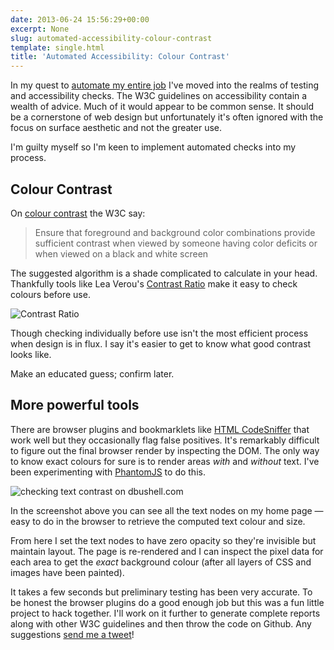 ```yaml
---
date: 2013-06-24 15:56:29+00:00
excerpt: None
slug: automated-accessibility-colour-contrast
template: single.html
title: 'Automated Accessibility: Colour Contrast'
---
```


In my quest to [automate my entire job](/2013/04/30/origin/) I've moved into the realms of testing and accessibility checks. The W3C guidelines on accessibility contain a wealth of advice. Much of it would appear to be common sense. It should be a cornerstone of web design but unfortunately it's often ignored with the focus on surface aesthetic and not the greater use.

I'm guilty myself so I'm keen to implement automated checks into my process.


## Colour Contrast


On [colour contrast](http://www.w3.org/TR/AERT#color-contrast) the W3C say:


<blockquote><p>Ensure that foreground and background color combinations provide sufficient contrast when viewed by someone having color deficits or when viewed on a black and white screen</p></blockquote>


The suggested algorithm is a shade complicated to calculate in your head. Thankfully tools like Lea Verou's [Contrast Ratio](http://leaverou.github.io/contrast-ratio/) make it easy to check colours before use.

![Contrast Ratio](/images/2013/06/contrast-ratio.png)

Though checking individually before use isn't the most efficient process when design is in flux. I say it's easier to get to know what good contrast looks like.

Make an educated guess; confirm later.


## More powerful tools


There are browser plugins and bookmarklets like [HTML CodeSniffer](http://squizlabs.github.io/HTML_CodeSniffer/) that work well but they occasionally flag false positives. It's remarkably difficult to figure out the final browser render by inspecting the DOM. The only way to know exact colours for sure is to render areas _with_ and _without_ text. I've been experimenting with [PhantomJS](http://phantomjs.org/) to do this.

![checking text contrast on dbushell.com](/images/2013/06/text-colour.png)

In the screenshot above you can see all the text nodes on my home page — easy to do in the browser to retrieve the computed text colour and size.

From here I set the text nodes to have zero opacity so they're invisible but maintain layout. The page is re-rendered and I can inspect the pixel data for each area to get the _exact_ background colour (after all layers of CSS and images have been painted).

It takes a few seconds but preliminary testing has been very accurate. To be honest the browser plugins do a good enough job but this was a fun little project to hack together. I'll work on it further to generate complete reports along with other W3C guidelines and then throw the code on Github. Any suggestions [send me a tweet](http://twitter.com/dbushell)!
